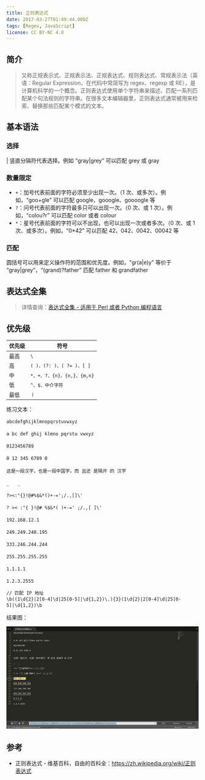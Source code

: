 ```yaml
---
title: 正则表达式
date: 2017-03-27T01:49:44.000Z
tags: [Regex, JavaScript]
license: CC BY-NC 4.0
---
```


## 简介

> 又称正规表示式、正规表示法、正规表达式、规则表达式、常规表示法（英语：Regular Expression，在代码中常简写为 regex、regexp 或 RE），是计算机科学的一个概念。正则表达式使用单个字符串来描述、匹配一系列匹配某个句法规则的字符串。在很多文本编辑器里，正则表达式通常被用来检索、替换那些匹配某个模式的文本。

<!-- more -->

## 基本语法

### 选择

| 竖直分隔符代表选择。例如 “gray|grey” 可以匹配 grey 或 gray

### 数量限定

- `+`：加号代表前面的字符必须至少出现一次。（1 次、或多次）。例如，“goo+gle” 可以匹配 google、gooogle、goooogle 等
- `?`：问号代表前面的字符最多只可以出现一次。（0 次、或 1 次）。例如，“colou?r” 可以匹配 color 或者 colour
- `*`：星号代表前面的字符可以不出现，也可以出现一次或者多次。（0 次、或 1 次、或多次）。例如，“0\*42” 可以匹配 42、042、0042、00042 等

### 匹配

圆括号可以用来定义操作符的范围和优先度。例如，“gr(a|e)y” 等价于 “gray|grey”，“(grand)?father” 匹配 father 和 grandfather

## 表达式全集

> 详情查询：[表达式全集 - 适用于 Perl 或者 Python 编程语言](https://zh.wikipedia.org/wiki/正则表达式#.E8.A1.A8.E8.BE.BE.E5.BC.8F.E5.85.A8.E9.9B.86)

## 优先级

| 优先级 | 符号                        |
| ------ | --------------------------- |
| 最高   | `\`                         |
| 高     | `( )、(?: )、( ?= )、[ ]`   |
| 中     | `*、+、?、{n}、{n,}、{m,n}` |
| 低     | `^、$、中介字符`            |
| 最低   | `丨`                        |

练习文本：

```plaintext
abcdefghijklmnopqrstuvwxyz

a bc def ghij klmno pqrstu vwxyz

0123456789

0 12 345 6789 0

这是一段汉字，也是一段中国字。而 且还 是隔开 的 汉字

_	_

?><:"{}!@#%$&*()+-=';/.,[]\'

? >< :"{ }!@# %$&*( )+-=' ;/.,[ ]\'

192.168.12.1

249.249.240.195

333.246.244.244

255.255.255.255

1.1.1.1

1.2.3.2555
```

```
// 匹配 IP 地址
\b((1\d{2}|2[0-4]\d|25[0-5]|\d{1,2})\.){3}(1\d{2}|2[0-4]\d|25[0-5]|\d{1,2})\b
```

结果图：

![匹配结果](./regexp/test.png)

## 参考

- 正则表达式 - 维基百科，自由的百科全：https://zh.wikipedia.org/wiki/正则表达式
